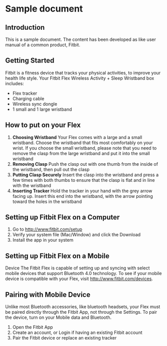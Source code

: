 # Sample document
## Introduction
This is a sample document. The content has been developed as like user manual of a common product, Fitbit.
## Getting Started
Fitbit is a fitness device that tracks your physical activities, to improve your health life style. Your Fitbit Flex Wireless Activity + Sleep Wristband box includes:
- Flex tracker
- Charging cable
- Wireless sync dongle
- 1 small and 1 large wristband
## How to put on your Flex
1. **Choosing Wristband**
   Your Flex comes with a large and a small wristband. Choose the wristband that fits most comfortably on your wrist. If you choose the small wristband, please note that you need to remove the clasp from the large wristband and put it into the small wristband
2. **Removing Clasp**
   Push the clasp out with one thumb from the inside of the wristband, then pull out the clasp
3. **Putting Clasp Securely**
   Insert the clasp into the wristband and press a few times with both thumbs to ensure that the clasp is flat and in line with the wristband
4. **Inserting Tracker**
   Hold the tracker in your hand with the grey arrow facing up. Insert this end into the wristband, with the arrow pointing toward the holes in the wristband
## Setting up Fitbit Flex on a Computer
1. Go to http://www.fitbit.com/setup
2. Verify your system file (Mac/Window) and click the Download
3. Install the app in your system
## Setting up Fitbit Flex on a Mobile
Device
The Fitbit Flex is capable of setting up and syncing with select mobile devices that support Bluetooth 4.0 technology. To see if your mobile device is compatible with your Flex, visit http://www.fitbit.com/devices.
## Pairing with Mobile Device
Unlike most Bluetooth accessories, like bluetooth headsets, your Flex must be paired directly through the Fitbit App, not through the Settings. To pair the device, turn on your Mobile data and Bluetooth.
1. Open the Fitbit App
2. Create an account, or Login if having an existing Fitbit account
3. Pair the Fitbit device or replace an existing tracker
